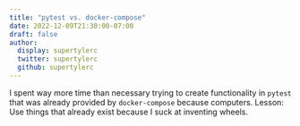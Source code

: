 ```yaml
---
title: "pytest vs. docker-compose"
date: 2022-12-09T21:30:00-07:00
draft: false
author:
  display: supertylerc
  twitter: supertylerc
  github: supertylerc
---
```


I spent way more time than necessary trying to create functionality in
`pytest` that was already provided by `docker-compose` because
computers.  Lesson: Use things that already exist because I suck at
inventing wheels.
